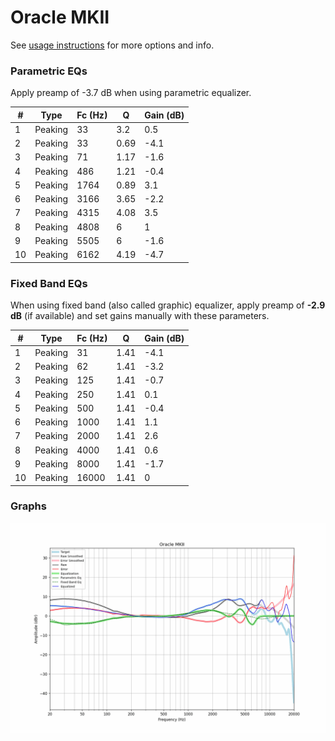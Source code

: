 # Oracle MKII
See [usage instructions](https://github.com/jaakkopasanen/AutoEq#usage) for more options and info.

### Parametric EQs
Apply preamp of -3.7 dB when using parametric equalizer.

|   # | Type    |   Fc (Hz) |    Q |   Gain (dB) |
|-----|---------|-----------|------|-------------|
|   1 | Peaking |        33 | 3.2  |         0.5 |
|   2 | Peaking |        33 | 0.69 |        -4.1 |
|   3 | Peaking |        71 | 1.17 |        -1.6 |
|   4 | Peaking |       486 | 1.21 |        -0.4 |
|   5 | Peaking |      1764 | 0.89 |         3.1 |
|   6 | Peaking |      3166 | 3.65 |        -2.2 |
|   7 | Peaking |      4315 | 4.08 |         3.5 |
|   8 | Peaking |      4808 | 6    |         1   |
|   9 | Peaking |      5505 | 6    |        -1.6 |
|  10 | Peaking |      6162 | 4.19 |        -4.7 |

### Fixed Band EQs
When using fixed band (also called graphic) equalizer, apply preamp of **-2.9 dB** (if available) and set gains manually with these parameters.

|   # | Type    |   Fc (Hz) |    Q |   Gain (dB) |
|-----|---------|-----------|------|-------------|
|   1 | Peaking |        31 | 1.41 |        -4.1 |
|   2 | Peaking |        62 | 1.41 |        -3.2 |
|   3 | Peaking |       125 | 1.41 |        -0.7 |
|   4 | Peaking |       250 | 1.41 |         0.1 |
|   5 | Peaking |       500 | 1.41 |        -0.4 |
|   6 | Peaking |      1000 | 1.41 |         1.1 |
|   7 | Peaking |      2000 | 1.41 |         2.6 |
|   8 | Peaking |      4000 | 1.41 |         0.6 |
|   9 | Peaking |      8000 | 1.41 |        -1.7 |
|  10 | Peaking |     16000 | 1.41 |         0   |

### Graphs
![](./Oracle%20MKII.png)
